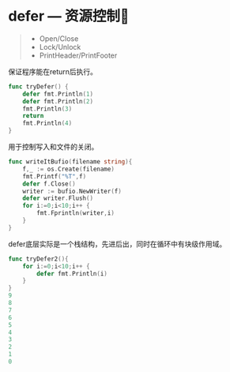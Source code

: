 # defer — 资源控制🚂

> - Open/Close
> - Lock/Unlock
> - PrintHeader/PrintFooter

保证程序能在return后执行。

```go
func tryDefer() {
	defer fmt.Println(1)
	defer fmt.Println(2)
	fmt.Println(3)
	return
	fmt.Println(4)
}
```

用于控制写入和文件的关闭。

```go
func writeItBufio(filename string){
	f,_ := os.Create(filename)
	fmt.Printf("%T",f)
	defer f.Close()
	writer := bufio.NewWriter(f)
	defer writer.Flush()
	for i:=0;i<10;i++ {
		fmt.Fprintln(writer,i)
	}
}
```

defer底层实际是一个栈结构，先进后出，同时在循环中有块级作用域。

```go
func tryDefer2(){
	for i:=0;i<10;i++ {
		defer fmt.Println(i)
	}
}
9
8
7
6
5
4
3
2
1
0
```

